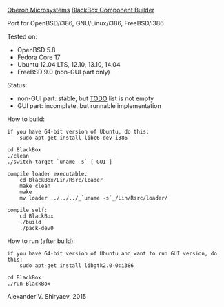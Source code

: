 [Oberon Microsystems](http://www.oberon.ch/) [BlackBox Component Builder](http://www.oberon.ch/blackbox.html)

Port for OpenBSD/i386, GNU/Linux/i386, FreeBSD/i386

Tested on:
* OpenBSD 5.8
* Fedora Core 17
* Ubuntu 12.04 LTS, 12.10, 13.10, 14.04
* FreeBSD 9.0 (non-GUI part only)

Status:
* non-GUI part: stable, but [TODO](TODO) list is not empty
* GUI part: incomplete, but runnable implementation

How to build:

	if you have 64-bit version of Ubuntu, do this:
		sudo apt-get install libc6-dev-i386

	cd BlackBox
	./clean
	./switch-target `uname -s` [ GUI ]

	compile loader executable:
		cd BlackBox/Lin/Rsrc/loader
		make clean
		make
		mv loader ../../../_`uname -s`_/Lin/Rsrc/loader/

	compile self:
		cd BlackBox
		./build
		./pack-dev0

How to run (after build):

	if you have 64-bit version of Ubuntu and want to run GUI version, do this:
		sudo apt-get install libgtk2.0-0:i386

	cd BlackBox
	./run-BlackBox

Alexander V. Shiryaev, 2015
